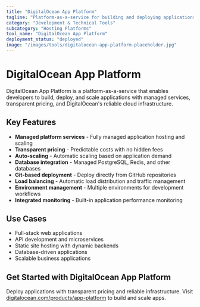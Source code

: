 ```yaml
---
title: "DigitalOcean App Platform"
tagline: "Platform-as-a-service for building and deploying applications"
category: "Development & Technical Tools"
subcategory: "Hosting Platforms"
tool_name: "DigitalOcean App Platform"
deployment_status: "deployed"
image: "/images/tools/digitalocean-app-platform-placeholder.jpg"
---
```


# DigitalOcean App Platform

DigitalOcean App Platform is a platform-as-a-service that enables developers to build, deploy, and scale applications with managed services, transparent pricing, and DigitalOcean's reliable cloud infrastructure.

## Key Features

- **Managed platform services** - Fully managed application hosting and scaling
- **Transparent pricing** - Predictable costs with no hidden fees
- **Auto-scaling** - Automatic scaling based on application demand
- **Database integration** - Managed PostgreSQL, Redis, and other databases
- **Git-based deployment** - Deploy directly from GitHub repositories
- **Load balancing** - Automatic load distribution and traffic management
- **Environment management** - Multiple environments for development workflows
- **Integrated monitoring** - Built-in application performance monitoring

## Use Cases

- Full-stack web applications
- API development and microservices
- Static site hosting with dynamic backends
- Database-driven applications
- Scalable business applications

## Get Started with DigitalOcean App Platform

Deploy applications with transparent pricing and reliable infrastructure. Visit [digitalocean.com/products/app-platform](https://www.digitalocean.com/products/app-platform) to build and scale apps.